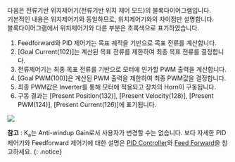 다음은 전류기반 위치제어기(전류기반 위치 제어 모드)의 블록다이어그램입니다.  
기본적인 내용은 위치제어기와 동일하므로, 위치제어기와의 차이점만 설명합니다.  
블록다이어그램에서 위치제어기와 다른 부분은 초록색으로 표기하였습니다.

1. Feedforward와 PID 제어기는 목표 궤적을 기반으로 목표 전류를 계산합니다.
2. [Goal Current(102)]는 계산된 목표 전류를 제한하여 최종 목표 전류를 결정합니다.
3. 전류제어기는 최종 목표 전류를 기반으로 모터에 인가할 PWM 출력을 계산합니다.
4. [Goal PWM(100)]은 계산된 PWM 출력을 제한하여 최종 PWM값을 결정합니다.
5. 최종 PWM값은 Inverter를 통해 모터에 적용되고 장치의 Horn이 구동됩니다.
6. 구동 결과는 [Present Position(132)], [Present Velocity(128)], [Present PWM(124)], [Present Current(126)]에 표기됩니다.

![](/assets/images/dxl/current_position_controller_pid_gain.jpg)

**참고** : K<sub>a</sub>는 Anti-windup Gain로서 사용자가 변경할 수는 없습니다. 보다 자세한 PID 제어기와 Feedforward 제어기에 대한 설명은 [PID Controller](http://en.wikipedia.org/wiki/PID_controller)와 [Feed Forward](https://en.wikipedia.org/wiki/Feed_forward_(control))을 참고하세요.
{: .notice}

